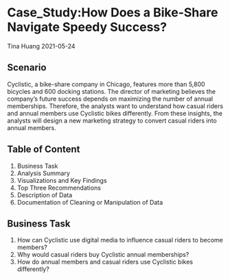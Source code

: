 # **Case_Study:How Does a Bike-Share Navigate Speedy Success?**
Tina Huang  2021-05-24


## **Scenario** 
Cyclistic, a bike-share company in Chicago, features more than 5,800 bicycles and 600 docking stations. The director of marketing believes the company’s future success depends on maximizing the number of annual memberships. Therefore, the analysts want to understand how casual riders and annual members use Cyclistic bikes differently. From these insights, the analysts will design a new marketing strategy to convert casual riders into annual members.

## **Table of Content**
1.	Business Task
2.	Analysis Summary
3.	Visualizations and Key Findings
4.	Top Three Recommendations
5.	Description of Data
6.	Documentation of Cleaning or Manipulation of Data

## **Business Task**
1. How can Cyclistic use digital media to influence casual riders to become members?
2. Why would casual riders buy Cyclistic annual memberships?
3. How do annual members and casual riders use Cyclistic bikes differently?
